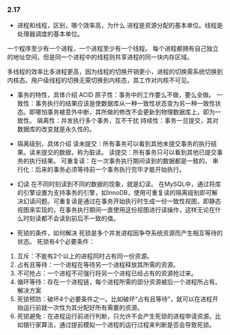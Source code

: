 ### 2.17
* 进程和线程，区别，哪个效率高，为什么
进程是资源分配的基本单位。线程是处理器调度的基本单位。

一个程序至少有一个进程，一个进程至少有一个线程。
每个进程都拥有自己独立的地址空间，但是同一个进程中的线程则共享进程的同一块内存区域。

多线程的效率比多进程更高，因为线程的切换开销更小，进程的切换需系统切换到内核态。用户级线程的切换无需切换到内核态，其工作对内核不可见。

* 事务的特性，具体介绍
ACID
原子性：事务中的工作要么不做，要么全做。
一致性：事务执行的结果应该是使数据库从一种一致性状态变为另一种一致性状态。即哪怕事务被意外中断，其所做的修改不会更新到物理数据库上，即为一致性。
隔离性：并发执行多个事务，互不干扰
持续性：事务一旦提交，其对数据库的改变就是永久性的。

* 隔离级别，具体介绍
读未提交：所有事务可以看到其他未提交事务的执行结果。读未提交的数据，称为脏读。
读提交：所有事务只可以看到其他已提交事务的执行结果。
可重复读：在一次事务执行期间读到的数据都是一致的。
串行化：后来的事务必须等待前一个事务执行完毕才能开始执行。

* 幻读
在不同时刻读到不同的数据的现象，就是幻读。
在MySQL中，通过将库的引擎设置为支持事务的引擎，如InnoDB，使用可重复读的隔离级别即可解决幻读问题。可重复读是通过在事务开始执行时生成一份一致性视图，即静态视图来实现的，在事务执行期间一直使用这份视图进行读操作，这样无论在什么时刻读都不会读到前后不一致的值。

* 死锁的条件，如何解决
死锁是多个并发进程因争夺系统资源而产生相互等待的状态。
死锁有4个必要条件：
1. 互斥：不能有2个以上的进程同时占有同一份资源。
2. 占有且等待：一个进程在等待另一个进程释放其所需的资源。
3. 不可抢占：一个进程不可强行将另一个进程已经占有的资源抢过来。
4. 循环等待：存在一个进程链，每个进程所需的部分资源被后一个进程所占有。
解决方案
1. 死锁预防：破坏4个必要条件之一。比如破坏“占有且等待”，就可以在进程开始运行前就一次性为其分配好所有需要的资源。
2. 死锁避免：在进程运行前进行判断，只允许不会产生死锁的进程申请资源。比如银行家算法，通过提前模拟一个进程的运行过程来判断是否会导致死锁。
